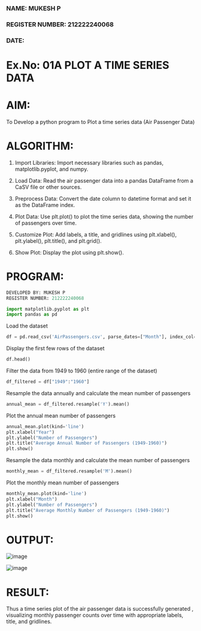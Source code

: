 ### NAME:  MUKESH P
### REGISTER NUMBER: 212222240068
###  DATE: 
# Ex.No: 01A PLOT A TIME SERIES DATA


# AIM:
To Develop a python program to Plot a time series data (Air Passenger Data)
# ALGORITHM:

1. Import Libraries: Import necessary libraries such as pandas, matplotlib.pyplot, and numpy.

2. Load Data: Read the air passenger data into a pandas DataFrame from a CaSV file or other sources.

3. Preprocess Data: Convert the date column to datetime format and set it as the DataFrame index.

4. Plot Data: Use plt.plot() to plot the time series data, showing the number of passengers over time.

5. Customize Plot: Add labels, a title, and gridlines using plt.xlabel(), plt.ylabel(), plt.title(), and plt.grid().

6. Show Plot: Display the plot using plt.show().

# PROGRAM:
```python
DEVELOPED BY: MUKESH P
REGISTER NUMBER: 212222240068
```
```python
import matplotlib.pyplot as plt
import pandas as pd
```
Load the dataset
```python
df = pd.read_csv('AirPassengers.csv', parse_dates=["Month"], index_col="Month")
```
Display the first few rows of the dataset
```python
df.head()
```
Filter the data from 1949 to 1960 (entire range of the dataset)
```python
df_filtered = df["1949":"1960"]
```
Resample the data annually and calculate the mean number of passengers
```python
annual_mean = df_filtered.resample('Y').mean()
```
Plot the annual mean number of passengers
```python
annual_mean.plot(kind='line')
plt.xlabel("Year")
plt.ylabel("Number of Passengers")
plt.title("Average Annual Number of Passengers (1949-1960)")
plt.show()
```
Resample the data monthly and calculate the mean number of passengers
```python
monthly_mean = df_filtered.resample('M').mean()
```
Plot the monthly mean number of passengers
```python
monthly_mean.plot(kind='line')
plt.xlabel("Month")
plt.ylabel("Number of Passengers")
plt.title("Average Monthly Number of Passengers (1949-1960)")
plt.show()

```
# OUTPUT:

![image](https://github.com/user-attachments/assets/2139ff4f-1f1a-4d37-a2f5-4c35a71b013a)

![image](https://github.com/user-attachments/assets/9422da8e-b82a-49a7-a3b3-3746d0d12e37)


# RESULT:
Thus  a time series plot of the air passenger data is successfully generated , visualizing monthly passenger counts over time with appropriate labels, title, and gridlines.




